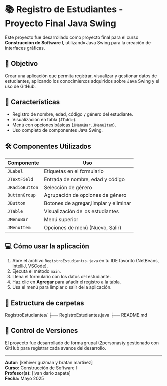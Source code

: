 # 📚 Registro de Estudiantes - Proyecto Final Java Swing

Este proyecto fue desarrollado como proyecto final para el curso **Construcción de Software I**, utilizando Java Swing para la creación de interfaces gráficas.

## 🚀 Objetivo

Crear una aplicación que permita registrar, visualizar y gestionar datos de estudiantes, aplicando los conocimientos adquiridos sobre Java Swing y el uso de GitHub.

## 🎯 Características

- Registro de nombre, edad, código y género del estudiante.
- Visualización en tabla (`JTable`).
- Menú con opciones básicas (`JMenuBar`, `JMenuItem`).
- Uso completo de componentes Java Swing.

## 🛠️ Componentes Utilizados

| Componente      | Uso                                             |
|-----------------|-------------------------------------------------|
| `JLabel`        | Etiquetas en el formulario                      |
| `JTextField`    | Entrada de nombre, edad y código                |
| `JRadioButton`  | Selección de género                             |
| `ButtonGroup`   | Agrupación de opciones de género                |
| `JButton`       | Botones de agregar,limpiar y eliminar           |
| `JTable`        | Visualización de los estudiantes                |
| `JMenuBar`      | Menú superior                                   |
| `JMenuItem`     | Opciones de menú (Nuevo, Salir)                 |

## 💻 Cómo usar la aplicación

1. Abre el archivo `RegistroEstudiantes.java` en tu IDE favorito (NetBeans, IntelliJ, VSCode).
2. Ejecuta el método `main`.
3. Llena el formulario con los datos del estudiante.
4. Haz clic en **Agregar** para añadir el registro a la tabla.
5. Usa el menú para limpiar o salir de la aplicación.

## 🧠 Estructura de carpetas

RegistroEstudiantes/
├── RegistroEstudiantes.java
├── README.md

## 🔄 Control de Versiones

El proyecto fue desarrollado de forma grupal (2personas)y gestionado con GitHub para registrar cada avance del desarrollo.

---

**Autor:** [kehiver guzman y bratan martinez]  
**Curso:** Construcción de Software I  
**Profesor(a):** [ivan dario zapata]  
**Fecha:** Mayo 2025
